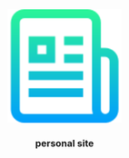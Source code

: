 <div align="center">
  <a href="#">
    <img src="assets/images/readme-logo.png" alt="logo" width="200" height="200">
  </a>
  <h3 align="center">personal site</h3>
<br/>
</div>
